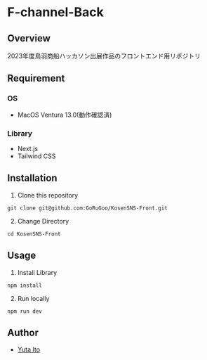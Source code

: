 # F-channel-Back


## Overview

2023年度鳥羽商船ハッカソン出展作品のフロントエンド用リポジトリ

## Requirement

### OS

- MacOS Ventura 13.0(動作確認済)

### Library

- Next.js
- Tailwind CSS

## Installation

1. Clone this repository

```
git clone git@github.com:GoRuGoo/KosenSNS-Front.git
```

2. Change Directory

```
cd KosenSNS-Front
```



## Usage
1. Install Library
```
npm install
```
2. Run locally
```
npm run dev
```


## Author

- [Yuta Ito](https://github.com/GoRuGoo)
